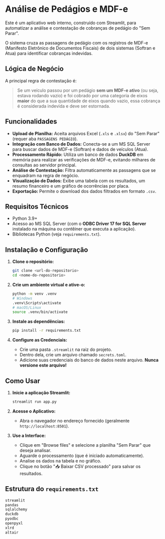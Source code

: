 # Análise de Pedágios e MDF-e

Este é um aplicativo web interno, construído com Streamlit, para automatizar a análise e contestação de cobranças de pedágio do "Sem Parar".

O sistema cruza as passagens de pedágio com os registros de MDF-e (Manifesto Eletrônico de Documentos Fiscais) de dois sistemas (Softran e Atua) para identificar cobranças indevidas.

## Lógica de Negócio

A principal regra de contestação é:

> Se um veículo passou por um pedágio **sem um MDF-e ativo** (ou seja, estava rodando vazio) e foi cobrado por uma categoria de eixos **maior** do que a sua quantidade de eixos quando vazio, essa cobrança é considerada indevida e deve ser estornada.

## Funcionalidades

* **Upload de Planilha:** Aceita arquivos Excel (`.xls` e `.xlsx`) do "Sem Parar" (requer aba `PASSAGENS PEDÁGIO`).
* **Integração com Banco de Dados:** Conecta-se a um MS SQL Server para buscar dados de MDF-e (Softran) e dados de veículos (Atua).
* **Processamento Rápido:** Utiliza um banco de dados **DuckDB** em memória para realizar as verificações de MDF-e, evitando milhares de consultas ao servidor principal.
* **Análise de Contestação:** Filtra automaticamente as passagens que se enquadram na regra de negócio.
* **Visualização de Dados:** Exibe uma tabela com os resultados, um resumo financeiro e um gráfico de ocorrências por placa.
* **Exportação:** Permite o download dos dados filtrados em formato `.csv`.

## Requisitos Técnicos

* Python 3.9+
* Acesso ao MS SQL Server (com o **ODBC Driver 17 for SQL Server** instalado na máquina ou contêiner que executa a aplicação).
* Bibliotecas Python (veja `requirements.txt`).

## Instalação e Configuração

1.  **Clone o repositório:**
    ```bash
    git clone <url-do-repositorio>
    cd <nome-do-repositorio>
    ```

2.  **Crie um ambiente virtual e ative-o:**
    ```bash
    python -m venv .venv
    # Windows
    .venv\Scripts\activate
    # macOS/Linux
    source .venv/bin/activate
    ```

3.  **Instale as dependências:**
    ```bash
    pip install -r requirements.txt
    ```

4.  **Configure as Credenciais:**
    * Crie uma pasta `.streamlit` na raiz do projeto.
    * Dentro dela, crie um arquivo chamado `secrets.toml`.
    * Adicione suas credenciais do banco de dados neste arquivo. **Nunca versione este arquivo!**

## Como Usar

1.  **Inicie a aplicação Streamlit:**
    ```bash
    streamlit run app.py
    ```

2.  **Acesse o Aplicativo:**
    * Abra o navegador no endereço fornecido (geralmente `http://localhost:8501`).

3.  **Use a Interface:**
    * Clique em "Browse files" e selecione a planilha "Sem Parar" que deseja analisar.
    * Aguarde o processamento (que é iniciado automaticamente).
    * Analise os dados na tabela e no gráfico.
    * Clique no botão "📥 Baixar CSV processado" para salvar os resultados.

## Estrutura do `requirements.txt`

```txt
streamlit
pandas
sqlalchemy
duckdb
pyodbc
openpyxl
xlrd
altair